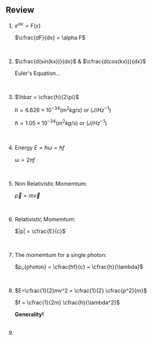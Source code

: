 ## Review


1. $e^{\alpha x} = F(x)$ 

    $\cfrac{dF}{dx} = \alpha F$

    <br>

2. $\cfrac{d(sin(kx))}{dx}$ & $\cfrac{d(cos(kx))}{dx}$

    Euler's Equation...

    <br>

3. $\hbar = \cfrac{h}{2\pi}$

    $h = 6.626 \times 10^{-34} (m^2kg/s)$ or $(J/Hz^{-1})$

    $\hbar = 1.05 \times 10^{-34} (m^2kg/s)$ or $(J/Hz^{-1})$

    <br>

4. Energy $E = \hbar \omega = h f$

    $\omega = 2\pi f$

    <br>

5. Non Relativistic Momemtum: 
   
    $\vec{p} = m\vec{v}$

    <br>

6. Relativistic Momemtum:

    $|p| = \cfrac{E}{c}$

    <br>

7. The momemtum for a single photon: 

    $p_{photon} = \cfrac{hf}{c} = \cfrac{h}{\lambda}$

    <br>

8. $E=\cfrac{1}{2}mv^2 = \cfrac{1}{2} \cfrac{p^2}{m}$

    $f = \cfrac{1}{2m} \cfrac{h}{\lambda^2}$

    **Generality!**

    <br>

9. 